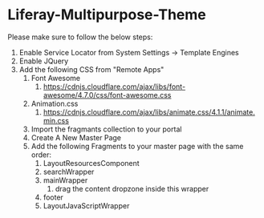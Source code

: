 # Liferay-Multipurpose-Theme
Please make sure to follow the below steps:
1. Enable Service Locator from System Settings -> Template Engines
2. Enable JQuery
3. Add the following CSS from "Remote Apps"
   1. Font Awesome 
      1. https://cdnjs.cloudflare.com/ajax/libs/font-awesome/4.7.0/css/font-awesome.css
   2. Animation.css
      1. https://cdnjs.cloudflare.com/ajax/libs/animate.css/4.1.1/animate.min.css
   3. Import the fragmants collection to your portal
   4. Create A New Master Page
   5. Add the following Fragments to your master page with the same order:
      1. LayoutResourcesComponent
      2. searchWrapper
      3. mainWrapper
         1. drag the content dropzone inside this wrapper
      4. footer
      5. LayoutJavaScriptWrapper


